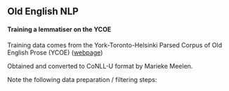 ## Old English NLP

#### Training a lemmatiser on the YCOE

Training data comes from the York-Toronto-Helsinki Parsed Corpus of Old English Prose (YCOE) ([webpage](https://www.ling.upenn.edu/mideng/ppcme2dir/YCOE/YcoeHome.htm))

Obtained and converted to CoNLL-U format by Marieke Meelen.

Note the following data preparation / filtering steps:

